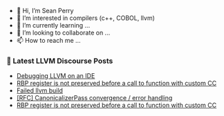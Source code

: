 - 👋 Hi, I’m Sean Perry
- 👀 I’m interested in compilers (c++, COBOL, llvm)
- 🌱 I’m currently learning ...
- 💞️ I’m looking to collaborate on ...
- 📫 How to reach me ...

<!---
s66perry/s66perry is a ✨ special ✨ repository because its `README.md` (this file) appears on your GitHub profile.
You can click the Preview link to take a look at your changes.
--->
### 📕 Latest LLVM Discourse Posts

<!-- DISCOURSE-LLVM:START -->
- [Debugging LLVM on an IDE](https://discourse.llvm.org/t/debugging-llvm-on-an-ide/67546#post_3)
- [RBP register is not preserved before a call to function with custom CC](https://discourse.llvm.org/t/rbp-register-is-not-preserved-before-a-call-to-function-with-custom-cc/67553#post_2)
- [Failed llvm build](https://discourse.llvm.org/t/failed-llvm-build/67550#post_12)
- [[RFC] CanonicalizerPass convergence / error handling](https://discourse.llvm.org/t/rfc-canonicalizerpass-convergence-error-handling/67333?page=3#post_58)
- [RBP register is not preserved before a call to function with custom CC](https://discourse.llvm.org/t/rbp-register-is-not-preserved-before-a-call-to-function-with-custom-cc/67553#post_1)
<!-- DISCOURSE-LLVM:END -->
